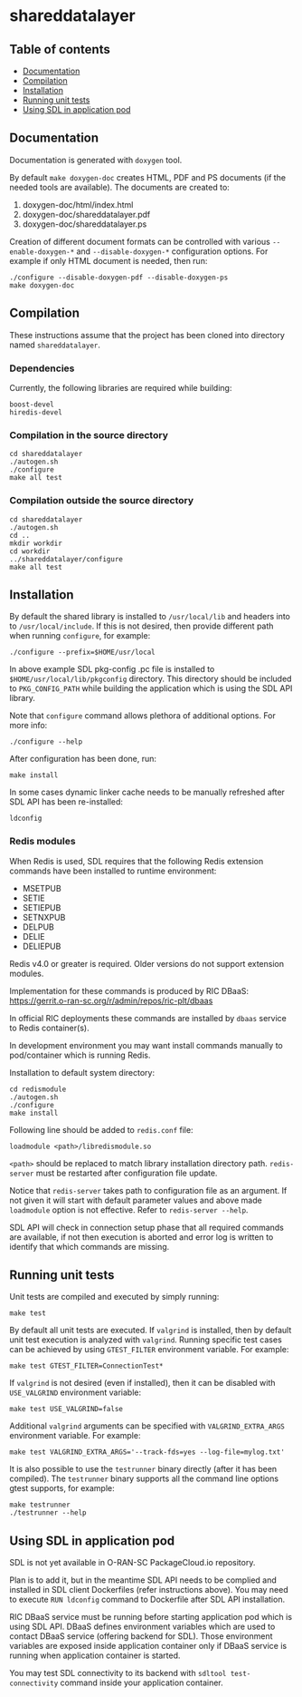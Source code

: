 # shareddatalayer

## Table of contents

- [Documentation](#documentation)
- [Compilation](#compilation)
- [Installation](#installation)
- [Running unit tests](#running-unit-tests)
- [Using SDL in application pod](#using-sdl-in-application-pod)

## Documentation

Documentation is generated with `doxygen` tool.

By default `make doxygen-doc` creates HTML, PDF and PS documents (if
the needed tools are available). The documents are created to:

1. doxygen-doc/html/index.html
2. doxygen-doc/shareddatalayer.pdf
3. doxygen-doc/shareddatalayer.ps

Creation of different document formats can be controlled with various
`--enable-doxygen-*` and `--disable-doxygen-*` configuration
options. For example if only HTML document is needed, then run:

    ./configure --disable-doxygen-pdf --disable-doxygen-ps
    make doxygen-doc

## Compilation

These instructions assume that the project has been cloned into
directory named `shareddatalayer`.

### Dependencies

Currently, the following libraries are required while building:

    boost-devel
    hiredis-devel

### Compilation in the source directory

    cd shareddatalayer
    ./autogen.sh
    ./configure
    make all test

### Compilation outside the source directory

    cd shareddatalayer
    ./autogen.sh
    cd ..
    mkdir workdir
    cd workdir
    ../shareddatalayer/configure
    make all test

## Installation

By default the shared library is installed to `/usr/local/lib` and
headers into to `/usr/local/include`. If this is not desired, then
provide different path when running `configure`, for example:

    ./configure --prefix=$HOME/usr/local

In above example SDL pkg-config .pc file is installed to `$HOME/usr/local/lib/pkgconfig`
directory. This directory should be included to `PKG_CONFIG_PATH` while building
the application which is using the SDL API library.

Note that `configure` command allows plethora of additional options.
For more info:

    ./configure --help

After configuration has been done, run:

    make install

In some cases dynamic linker cache needs to be manually refreshed after SDL API
has been re-installed:

    ldconfig

### Redis modules

When Redis is used, SDL requires that the following Redis extension commands
have been installed to runtime environment:
- MSETPUB
- SETIE
- SETIEPUB
- SETNXPUB
- DELPUB
- DELIE
- DELIEPUB

Redis v4.0 or greater is required. Older versions do not support extension
modules.

Implementation for these commands is produced by RIC DBaaS:
https://gerrit.o-ran-sc.org/r/admin/repos/ric-plt/dbaas

In official RIC deployments these commands are installed by `dbaas` service to
Redis container(s).

In development environment you may want install commands manually to pod/container
which is running Redis.

Installation to default system directory:

    cd redismodule
    ./autogen.sh
    ./configure
    make install

Following line should be added to `redis.conf` file:

    loadmodule <path>/libredismodule.so

`<path>` should be replaced to match library installation directory path.
`redis-server` must be restarted after configuration file update.

Notice that `redis-server` takes path to configuration file as an argument.
If not given it will start with default parameter values and above made
`loadmodule` option is not effective. Refer to `redis-server --help`.

SDL API will check in connection setup phase that all required commands are
available, if not then execution is aborted and error log is written to identify
that which commands are missing.

## Running unit tests

Unit tests are compiled and executed by simply running:

    make test

By default all unit tests are executed. If `valgrind` is installed,
then by default unit test execution is analyzed with `valgrind`.
Running specific test cases can be achieved by using `GTEST_FILTER`
environment variable. For example:

    make test GTEST_FILTER=ConnectionTest*

If `valgrind` is not desired (even if installed), then it can be
disabled with `USE_VALGRIND` environment variable:

    make test USE_VALGRIND=false

Additional `valgrind` arguments can be specified with `VALGRIND_EXTRA_ARGS`
environment variable. For example:

    make test VALGRIND_EXTRA_ARGS='--track-fds=yes --log-file=mylog.txt'

It is also possible to use the `testrunner` binary directly (after it
has been compiled). The `testrunner` binary supports all the command
line options gtest supports, for example:

    make testrunner
    ./testrunner --help

## Using SDL in application pod

SDL is not yet available in O-RAN-SC PackageCloud.io repository.

Plan is to add it, but in the meantime SDL API needs to be complied and installed
in SDL client Dockerfiles (refer instructions above). You may need to execute
`RUN ldconfig` command to Dockerfile after SDL API installation.

RIC DBaaS service must be running before starting application pod which is using SDL
API. DBaaS defines environment variables which are used to contact DBaaS service
(offering backend for SDL). Those environment variables are exposed inside application
container only if DBaaS service is running when application container is started.

You may test SDL connectivity to its backend with `sdltool test-connectivity`
command inside your application container.
